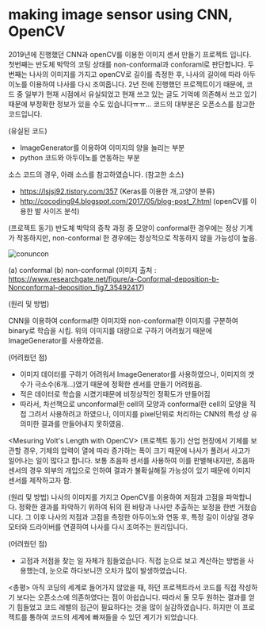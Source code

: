 # making image sensor using CNN, OpenCV
2019년에 진행했던 CNN과 openCV를 이용한 이미지 센서 만들기 프로젝트 입니다.
첫번째는 반도체 박막의 코팅 상태를 non-conformal과 conforaml로 판단합니다.
두번째는 나사의 이미지를 가지고 openCV로 길이를 측정한 후, 나사의 길이에 따라 아두이노를 이용하여 나사를 다시 조여줍니다.
2년 전에 진행했던 프로젝트이기 때문에, 코드 중 일부가 현재 시점에서 유실되었고 현재 쓰고 있는 글도 기억에 의존해서 쓰고 있기 때문에 부정확한 정보가 있을 수도 있습니다ㅠㅠ...
코드의 대부분은 오픈소스를 참고한 코드입니다.

(유실된 코드)
- ImageGenerator를 이용하여 이미지의 양을 늘리는 부분
- python 코드와 아두이노를 연동하는 부분

소스 코드의 경우, 아래 소스를 참고하였습니다.
(참고한 소스)
- https://lsjsj92.tistory.com/357 (Keras를 이용한 개,고양이 분류)
- http://cocoding94.blogspot.com/2017/05/blog-post_7.html (openCV를 이용한 발 사이즈 분석)

<Semiconductor Deposition Classfication with CNN >
(프로젝트 동기)
 반도체 박막의 증착 과정 중 모양이 conformal한 경우에는 정상 기계가 작동하지만, non-conformal 한 경우에는 정상적으로 작동하지 않을 가능성이 높음.

 ![conuncon](https://user-images.githubusercontent.com/74234333/116227259-e8ed6a00-a78e-11eb-886a-653b28f473b0.JPG)

(a) conformal (b) non-conformal
(이미지 출처 : https://www.researchgate.net/figure/a-Conformal-deposition-b-Nonconformal-deposition_fig7_35492417)

(원리 및 방법)

 CNN을 이용하여 conformal한 이미지와 non-conformal한 이미지를 구분하여 binary로 학습을 시킴.
 위의 이미지를 대량으로 구하기 어려웠기 때문에 ImageGenerator를 사용하였음.
 
(어려웠던 점)

 - 이미지 데이터를 구하기 어려워서 ImageGenerator를 사용하였으나, 이미지의 갯수가 극소수(6개...)였기 때문에
 정확한 센서를 만들기 어려웠음.
 - 적은 데이터로 학습을 시켰기때문에 비정상적인 정확도가 만들어짐
 - 따라서, 차선책으로 unconformal한 cell의 모양과 conformal한 cell의 모양을 직접 그려서 사용하려고 하였으나,
이미지를 pixel단위로 처리하는 CNN의 특성 상 유의미한 결과를 만들어내지 못하였음.

<Mesuring Volt's Length with OpenCV>
(프로젝트 동기)
 산업 현장에서 기체를 보관할 경우, 기체의 압력이 열에 따라 증가하는 폭이 크기 때문에 나사가 풀려서 사고가 일어나는 일이 많다고 합니다.
 보통 초음파 센서를 사용하여 이를 판별해내지만, 초음파 센서의 경우 외부의 개입으로 인하여 결과가 불확실해질 가능성이 있기 때문에
 이미지 센서를 제작하고자 함.
 
(원리 및 방법)
 나사의 이미지를 가지고 OpenCV를 이용하여 저점과 고점을 파악합니다.
 정확한 결과를 파악하기 위하여 뒤의 흰 바탕과 나사만 추출하는 보정을 한번 거쳤습니다.
 그 이후 나사의 저점과 고점을 측정한 아두이노와 연동 후, 특정 길이 이상일 경우 모터와 드라이버를 연결하여 나사를 다시 조여주는 원리입니다.
 
(어려웠던 점)
- 고점과 저점을 찾는 일 자체가 힘들었습니다. 직접 눈으로 보고 계산하는 방법을 사용했는데, 눈으로 하다보니깐 오차가 많이 발생하였습니다.

<총평>
 아직 코딩의 세계로 들어가지 않았을 때, 하던 프로젝트라서 코드를 직접 작성하기 보다는 오픈소스에 의존하였다는 점이 아쉽습니다.
 따라서 둘 모두 원하는 결과를 얻기 힘들었고 코드 레밸의 접근이 필요하다는 것을 많이 실감하였습니다.
 하지만 이 프로젝트를 통하여 코드의 세계에 빠져들을 수 있던 계기가 되었습니다.
